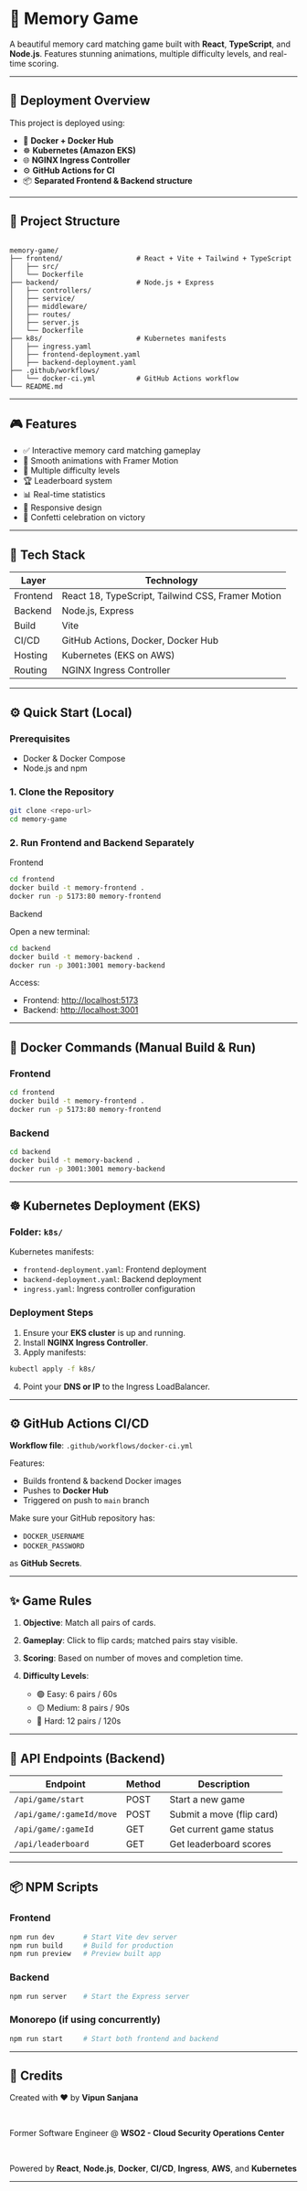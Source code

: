 # 🧠 Memory Game

A beautiful memory card matching game built with **React**, **TypeScript**, and **Node.js**. Features stunning animations, multiple difficulty levels, and real-time scoring.

---

## 🚀 Deployment Overview

This project is deployed using:

- 🐳 **Docker + Docker Hub**
- ☸️ **Kubernetes (Amazon EKS)**
- 🌐 **NGINX Ingress Controller**
- ⚙️ **GitHub Actions for CI**
- 📦 **Separated Frontend & Backend structure**

---

## 📁 Project Structure

```

memory-game/
├── frontend/                  # React + Vite + Tailwind + TypeScript
│   ├── src/
│   └── Dockerfile
├── backend/                   # Node.js + Express
│   ├── controllers/
│   ├── service/
│   ├── middleware/
│   ├── routes/
│   ├── server.js
│   └── Dockerfile
├── k8s/                       # Kubernetes manifests
│   ├── ingress.yaml
│   ├── frontend-deployment.yaml
│   ├── backend-deployment.yaml
├── .github/workflows/
│   └── docker-ci.yml          # GitHub Actions workflow
└── README.md

````

---

## 🎮 Features

- ✅ Interactive memory card matching gameplay
- 💫 Smooth animations with Framer Motion
- 🧠 Multiple difficulty levels
- 🏆 Leaderboard system
- 📊 Real-time statistics
- 📱 Responsive design
- 🎉 Confetti celebration on victory

---

## 🧱 Tech Stack

| Layer     | Technology                                    |
|-----------|-----------------------------------------------|
| Frontend  | React 18, TypeScript, Tailwind CSS, Framer Motion |
| Backend   | Node.js, Express                              |
| Build     | Vite                                           |
| CI/CD     | GitHub Actions, Docker, Docker Hub            |
| Hosting   | Kubernetes (EKS on AWS)                       |
| Routing   | NGINX Ingress Controller                      |

---

## ⚙️ Quick Start (Local)

### Prerequisites

- Docker & Docker Compose
- Node.js and npm

### 1. Clone the Repository

```bash
git clone <repo-url>
cd memory-game
````

### 2. Run Frontend and Backend Separately
Frontend

```bash
cd frontend
docker build -t memory-frontend .
docker run -p 5173:80 memory-frontend
````

Backend

Open a new terminal:

```bash
cd backend
docker build -t memory-backend .
docker run -p 3001:3001 memory-backend
````

Access:

* Frontend: [http://localhost:5173](http://localhost:5173)
* Backend: [http://localhost:3001](http://localhost:3001)

---

## 🐳 Docker Commands (Manual Build & Run)

### Frontend

```bash
cd frontend
docker build -t memory-frontend .
docker run -p 5173:80 memory-frontend
```

### Backend

```bash
cd backend
docker build -t memory-backend .
docker run -p 3001:3001 memory-backend
```

---

## ☸️ Kubernetes Deployment (EKS)

### Folder: `k8s/`

Kubernetes manifests:

* `frontend-deployment.yaml`: Frontend deployment
* `backend-deployment.yaml`: Backend deployment
* `ingress.yaml`: Ingress controller configuration

### Deployment Steps

1. Ensure your **EKS cluster** is up and running.
2. Install **NGINX Ingress Controller**.
3. Apply manifests:

```bash
kubectl apply -f k8s/
```

4. Point your **DNS or IP** to the Ingress LoadBalancer.

---

## ⚙️ GitHub Actions CI/CD

**Workflow file**: `.github/workflows/docker-ci.yml`

Features:

* Builds frontend & backend Docker images
* Pushes to **Docker Hub**
* Triggered on push to `main` branch

Make sure your GitHub repository has:

* `DOCKER_USERNAME`
* `DOCKER_PASSWORD`

as **GitHub Secrets**.

---

## ✨ Game Rules

1. **Objective**: Match all pairs of cards.
2. **Gameplay**: Click to flip cards; matched pairs stay visible.
3. **Scoring**: Based on number of moves and completion time.
4. **Difficulty Levels**:

   * 🟢 Easy: 6 pairs / 60s
   * 🟡 Medium: 8 pairs / 90s
   * 🔴 Hard: 12 pairs / 120s

---

## 🔌 API Endpoints (Backend)

| Endpoint                 | Method | Description               |
| ------------------------ | ------ | ------------------------- |
| `/api/game/start`        | POST   | Start a new game          |
| `/api/game/:gameId/move` | POST   | Submit a move (flip card) |
| `/api/game/:gameId`      | GET    | Get current game status   |
| `/api/leaderboard`       | GET    | Get leaderboard scores    |

---

## 📦 NPM Scripts

### Frontend

```bash
npm run dev       # Start Vite dev server
npm run build     # Build for production
npm run preview   # Preview built app
```

### Backend

```bash
npm run server    # Start the Express server
```

### Monorepo (if using concurrently)

```bash
npm run start     # Start both frontend and backend
```

---

## 🙌 Credits

Created with ❤️ by **Vipun Sanjana**

<br/>

Former Software Engineer @ **WSO2 - Cloud Security Operations Center**

<br/>

Powered by **React**, **Node.js**, **Docker**, **CI/CD**, **Ingress**, **AWS**, and **Kubernetes**

---
